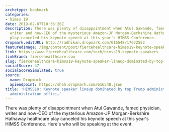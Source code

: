 ```yaml
---
archetype: bookmark
categories:
- himss 19
date: 2019-02-07T10:36:20Z
description: There was plenty of disappointment when Atul Gawande, famed physician,
  writer and now-CEO of the mysterious Amazon-JP Morgan-Berkshire Hathaway healthcare
  play canceled his keynote speech at this year's HIMSS Conference.
dropmark.editURL: http://radhikan.dropmark.com/616548/17672552
featuredImage: /img/content/post/fiercehealthcare-himss19-keynote-speaker-lineup-dominated-by-top-trump-administration-former-administration-offici.jpg
link: https://www.fiercehealthcare.com/tech/himss19-keynote-speakers
linkBrand: fiercehealthcare.com
slug: fiercehealthcare-himss19-keynote-speaker-lineup-dominated-by-top-trump-administration-former-administration-offici
socialScore: 47
socialScoreSimulated: true
source:
  name: Dropmark
  apiendpoint: https://shah.dropmark.com/616548.json
title: 'HIMSS19: Keynote speaker lineup dominated by top Trump administration, former
  administration offici…'
---
```

There was plenty of disappointment when Atul Gawande, famed physician, writer and now-CEO of the mysterious Amazon-JP Morgan-Berkshire Hathaway healthcare play canceled his keynote speech at this year's HIMSS Conference. Here's who will be speaking at the event.